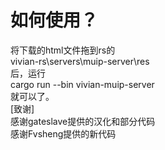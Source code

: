 # 如何使用？
将下载的html文件拖到rs的  
vivian-rs\servers\muip-server\res  
后，运行  
cargo run --bin vivian-muip-server  
就可以了。  
[致谢]  
感谢gateslave提供的汉化和部分代码<br>
感谢Fvsheng提供的新代码
